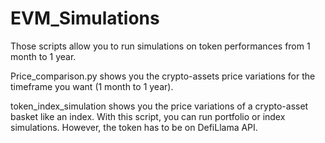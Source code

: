 # EVM_Simulations
Those scripts allow you to run simulations on token performances from 1 month to 1 year.

Price_comparison.py shows you the crypto-assets price variations for the timeframe you want (1 month to 1 year).

token_index_simulation shows you the price variations of a crypto-asset basket like an index. With this script, you can run portfolio or index simulations. However, the token has to be on DefiLlama API.
